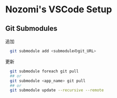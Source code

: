 # Nozomi's VSCode Setup

## Git Submodules

追加

```sh
  git submodule add <submoduleのgit_URL>　
```

更新

```sh
  git submodule foreach git pull
  ## or
  git submodule <app_name> git pull
  ## or
  git submodule update --recursive --remote
```
